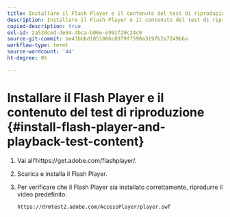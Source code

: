 ```yaml
---
title: Installare il Flash Player e il contenuto del test di riproduzione
description: Installare il Flash Player e il contenuto del test di riproduzione
copied-description: true
exl-id: 2a528ced-de94-4bca-b06e-e991f29c24c9
source-git-commit: be43bbbd1051886c8979ff590a3197b2a7249b6a
workflow-type: tm+mt
source-wordcount: '44'
ht-degree: 0%

---
```


# Installare il Flash Player e il contenuto del test di riproduzione {#install-flash-player-and-playback-test-content}

1. Vai all’hit<span></span>tps://get.adobe.com/flashplayer/.
1. Scarica e installa il Flash Player.
1. Per verificare che il Flash Player sia installato correttamente, riprodurre il video predefinito:

   `https://drmtest2.adobe.com/AccessPlayer/player.swf`
